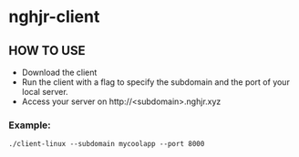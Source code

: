 # nghjr-client

## HOW TO USE

- Download the client
- Run the client with a flag to specify the subdomain and the port of your local server.
- Access your server on http://\<subdomain\>.nghjr.xyz


### Example:

```
./client-linux --subdomain mycoolapp --port 8000
```
